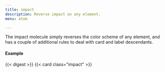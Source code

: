 ```yaml
---
title: impact
description: Reverse impact on any element.
menu: atom

---
```

The impact molecule simply reverses the color scheme of any element, and has a couple of additional rules to deal with card and label descendants. 

#### Example
<div class="example grid">
  {{< digest >}}
  {{< card class="impact" >}}
</div>
